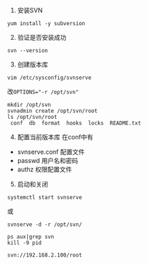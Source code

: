 1. 安装SVN
```
yum install -y subversion
```
2. 验证是否安装成功
```
svn --version
```
3. 创建版本库
```
vim /etc/sysconfig/svnserve
```
改```OPTIONS="-r /opt/svn"```
```
mkdir /opt/svn
svnadmin create /opt/svn/root
ls /opt/svn/root
 conf  db  format  hooks  locks  README.txt
```
4. 配置当前版本库
在conf中有
- svnserve.conf 配置文件
- passwd 用户名和密码
- authz 权限配置文件
5. 启动和关闭
```
systemctl start svnserve
```
或
```
svnserve -d -r /opt/svn/
```
```
ps aux|grep svn
kill -9 pid
```

```
svn://192.168.2.100/root
```